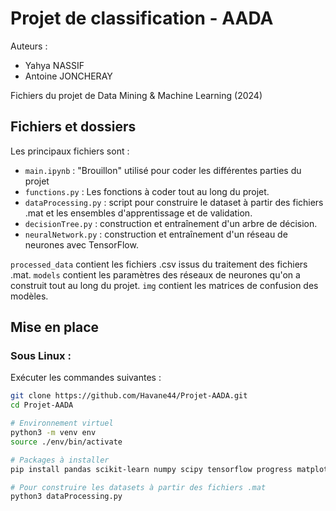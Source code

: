 # Projet de classification - AADA

Auteurs : 
- Yahya NASSIF
- Antoine JONCHERAY

Fichiers du projet de Data Mining & Machine Learning (2024)

## Fichiers et dossiers

Les principaux fichiers sont :

- `main.ipynb` : "Brouillon" utilisé pour coder les différentes parties du projet
- `functions.py` : Les fonctions à coder tout au long du projet.
- `dataProcessing.py` : script pour construire le dataset à partir des fichiers .mat et les ensembles d'apprentissage et de validation.
- `decisionTree.py` :  construction et entraînement d'un arbre de décision.
- `neuralNetwork.py` : construction et entraînement d'un réseau de neurones avec TensorFlow.

`processed_data` contient les fichiers .csv issus du traitement des fichiers .mat.
`models` contient les paramètres des réseaux de neurones qu'on a construit tout au long du projet.
`img` contient les matrices de confusion des modèles.

## Mise en place

### Sous Linux : 

Exécuter les commandes suivantes : 
```bash
git clone https://github.com/Havane44/Projet-AADA.git
cd Projet-AADA

# Environnement virtuel
python3 -m venv env
source ./env/bin/activate

# Packages à installer
pip install pandas scikit-learn numpy scipy tensorflow progress matplotlib seaborn graphviz

# Pour construire les datasets à partir des fichiers .mat
python3 dataProcessing.py
```